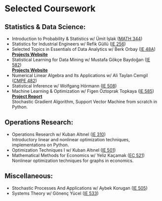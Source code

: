 # Selected Coursework

## Statistics & Data Science:
*	Introduction to Probability & Statistics w/ Ümit Işlak ([MATH 344](/Syllabus/MATH344.pdf))
*	Statistics for Industrial Engineers w/ Refik Güllü ([IE 256](/Syllabus/IE256.pdf))
*	Selected Topics in Essentials of Data Analytics w/ Berk Orbay ([IE 48A](/Syllabus/IE48A.pdf)) \
[**Projects Website**](https://pjournal.github.io/boun01-ilaydacelenk/)
* Statistical Learning for Data Mining w/ Mustafa Gökçe Baydoğan ([IE 582](/Syllabus/IE582.pdf)) \
[**Projects Website**](https://bu-ie-582.github.io/fall20-ilaydacelenk/)
* Numerical Linear Algebra and Its Applications w/ Ali Taylan Cemgil ([CMPE 482](/Syllabus/CMPE482.pdf))
* Statistical Inference w/ Wolfgang Hörmann ([IE 508](/Syllabus/IE508.pdf))
* Machine Learning & Optimization w/ Figen Öztoprak Topkaya ([IE 585](/Syllabus/IE585.pdf)) \
[**Project Report**](/ProjectswoJournal/585Report.pdf) \
Stochastic Gradient Algorithm, Support Vector Machine from scratch in Python.

## Operations Research:
* Operations Research w/ Kuban Altınel ([IE 310](/Syllabus/IE310.pdf)) \
Introductory linear and nonlinear optimization techniques, implementations on Python.
* Optimization Techniques I w/ Kuban Altınel ([IE 501](/Syllabus/IE501.pdf))
* Mathematical Methods for Economics w/ Yeliz Kaçamak ([EC 521](/Syllabus/EC521.pdf)) \
Nonlinear optimization techniques for graphs in economics.

## Miscellaneous:
*	Stochastic Processes And Applications w/ Aybek Korugan ([IE 505](/Syllabus/IE505.pdf))
* Systems Theory w/ Gönenç Yücel ([IE 533](/Syllabus/IE533.pdf))

